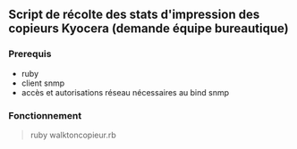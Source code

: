 ## Script de récolte des stats d'impression des copieurs Kyocera (demande équipe bureautique)
### Prerequis

- ruby
- client snmp
- accès et autorisations réseau nécessaires au bind snmp

### Fonctionnement

> ruby walktoncopieur.rb
